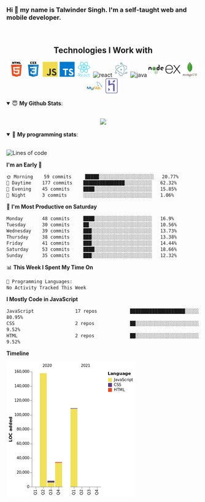 ### Hi 👋 my name is Talwinder Singh. I'm a self-taught web and mobile developer.

<br />

<h2 align="center">Technologies I Work with</h2>
<p align="center">

 <img src="https://github.com/devicons/devicon/raw/master/icons/html5/html5-original-wordmark.svg" alt="html" width="40" height="40"/>

  <img src="https://github.com/devicons/devicon/raw/master/icons/css3/css3-original-wordmark.svg" alt="css" width="40" height="40"/>

   <img src="https://github.com/devicons/devicon/raw/master/icons/javascript/javascript-original.svg" alt="javascript" width="40" height="40"/>

   <img src="https://raw.githubusercontent.com/devicons/devicon/2809b567852a4648062a2d3e7c1c531367458c0b/icons/typescript/typescript-plain.svg" alt="css" width="40" height="40"/>

   <img src="https://github.com/devicons/devicon/raw/master/icons/react/react-original-wordmark.svg" alt="react" width="40" height="40"/>

   <img src="https://upload.wikimedia.org/wikipedia/commons/8/8e/Nextjs-logo.svg" alt="react" width="40" height="40"/>

   <img src="https://github.com/devicons/devicon/raw/master/icons/electron/electron-original.svg" alt="react" width="40" height="40"/>

  <img src="https://graphql.org/img/logo.svg" alt="java" width="40" height="40"/>
   
   <img src="https://github.com/devicons/devicon/raw/master/icons/nodejs/nodejs-original-wordmark.svg" alt="css" width="40" height="40"/>

  <img src="https://raw.githubusercontent.com/devicons/devicon/2809b567852a4648062a2d3e7c1c531367458c0b/icons/express/express-original.svg" alt="css" width="40" height="40"/>

   <img src="https://github.com/devicons/devicon/raw/master/icons/mongodb/mongodb-original-wordmark.svg" alt="mongodb" width="40" height="40"/>

   <img src="https://github.com/devicons/devicon/raw/master/icons/mysql/mysql-original-wordmark.svg" alt="mongodb" width="40" height="40"/>
   
   <img src="https://github.com/devicons/devicon/raw/master/icons/heroku/heroku-original.svg" alt="heroku" width="40" height="40"/>
</p>

<details open>
 <summary> 😇 <b>My Github Stats</b>: </summary>
<br>
<p align = "center">
  <img src="https://github-readme-stats.vercel.app/api?username=iamtalwinder&show_icons=true&theme=radical" />
</p>

</details>

<details open> 
 <summary>🤖 <b>My programming stats</b>: </summary>
<br>

<!--START_SECTION:waka-->

![Lines of code](https://img.shields.io/badge/From%20Hello%20World%20I%27ve%20Written-309322%20lines%20of%20code-blue)

**I'm an Early 🐤**

```text
🌞 Morning    59 commits     █████░░░░░░░░░░░░░░░░░░░░   20.77%
🌆 Daytime    177 commits    ███████████████░░░░░░░░░░   62.32%
🌃 Evening    45 commits     ████░░░░░░░░░░░░░░░░░░░░░   15.85%
🌙 Night      3 commits      ░░░░░░░░░░░░░░░░░░░░░░░░░   1.06%

```

📅 **I'm Most Productive on Saturday**

```text
Monday       48 commits     ████░░░░░░░░░░░░░░░░░░░░░   16.9%
Tuesday      30 commits     ██░░░░░░░░░░░░░░░░░░░░░░░   10.56%
Wednesday    39 commits     ███░░░░░░░░░░░░░░░░░░░░░░   13.73%
Thursday     38 commits     ███░░░░░░░░░░░░░░░░░░░░░░   13.38%
Friday       41 commits     ███░░░░░░░░░░░░░░░░░░░░░░   14.44%
Saturday     53 commits     ████░░░░░░░░░░░░░░░░░░░░░   18.66%
Sunday       35 commits     ███░░░░░░░░░░░░░░░░░░░░░░   12.32%

```

📊 **This Week I Spent My Time On**

```text
💬 Programming Languages:
No Activity Tracked This Week
```

**I Mostly Code in JavaScript**

```text
JavaScript               17 repos            ████████████████████░░░░░   80.95%
CSS                      2 repos             ██░░░░░░░░░░░░░░░░░░░░░░░   9.52%
HTML                     2 repos             ██░░░░░░░░░░░░░░░░░░░░░░░   9.52%

```

**Timeline**

![Chart not found](https://raw.githubusercontent.com/iamtalwinder/iamtalwinder/main/charts/bar_graph.png)

<!--END_SECTION:waka-->

</details>
